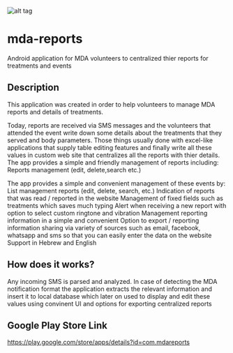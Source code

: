 ![alt tag](https://lh3.ggpht.com/MTPVRZ05J0-z39p12KP5pbZqElgrENfuk2IoZWn6MiulmoO69itR7eCLLEFOKqrZsw=w300)
# mda-reports
Android application for MDA volunteers to centralized thier reports for treatments and events

## Description
This application was created in order to help volunteers to manage MDA reports and details of treatments.

Today, reports are received via SMS messages and the volunteers that attended the event write down some
details about the treatments that they served and body parameters. Those things usually done with excel-like applications that
supply table editing features and finally write all these values in custom web site that centralizes all the reports with thier details.
The app provides a simple and friendly management of reports including:
Reports management (edit, delete,search etc.)

The app provides a simple and convenient management of these events by:
List management reports (edit, delete, search, etc.)
Indication of reports that was read / reported in the website
Management of fixed fields such as treatments which saves much typing
Alert when receiving a new report with option to select custom ringtone and vibration
Management reporting information in a simple and convenient
Option to export / reporting information sharing via variety of sources such as
email, facebook, whatsapp and sms so that you can easily enter the data on the website
Support in Hebrew and English

## How does it works?
Any incoming SMS is parsed and analyzed. In case of detecting the MDA notification format the application
extracts the relevant information and insert it to local database which later on used to display and edit these
values using convinent UI and options for exporting centralized reports

## Google Play Store Link
https://play.google.com/store/apps/details?id=com.mdareports
